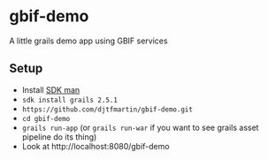 # gbif-demo
A little grails demo app using GBIF services

## Setup

* Install [SDK man](http://sdkman.io/index.html)
* ```sdk install grails 2.5.1```
* ```https://github.com/djtfmartin/gbif-demo.git```
* ```cd gbif-demo```
* ```grails run-app``` (or ```grails run-war``` if you want to see grails asset pipeline do its thing)
* Look at http://localhost:8080/gbif-demo
